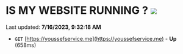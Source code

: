 # IS MY WEBSITE RUNNING ? [![](https://img.shields.io/static/v1?label=Sponsor&message=%E2%9D%A4&logo=GitHub&color=%23fe8e86)](https://github.com/sponsors/<username>)

Last updated: **7/16/2023, 9:32:18 AM**

- `GET` [https://youssefservice.me](https://youssefservice.me) - **Up** (658ms)
